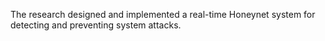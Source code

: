 The research designed and implemented a real-time Honeynet system for detecting and preventing system attacks.
